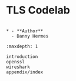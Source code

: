 # TLS Codelab

```{list-table}

* - **Author**
  - Danny Hermes
```

```{toctree}
:maxdepth: 1

introduction
openssl
wireshark
appendix/index
```
